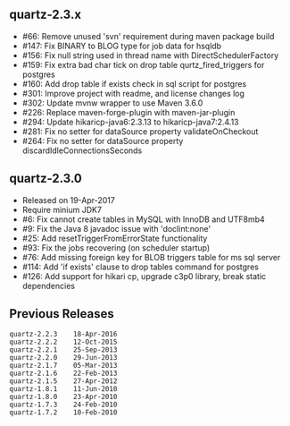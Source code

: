 ## quartz-2.3.x

* #66: Remove unused 'svn' requirement during maven package build
* #147: Fix BINARY to BLOG type for job data for hsqldb
* #156: Fix null string used in thread name with DirectSchedulerFactory
* #159: Fix extra bad char tick on drop table qurtz_fired_triggers for postgres
* #160: Add drop table if exists check in sql script for postgres
* #301: Improve project with readme, and license changes log
* #302: Update mvnw wrapper to use Maven 3.6.0
* #226: Replace maven-forge-plugin with maven-jar-plugin
* #294: Update hikaricp-java6:2.3.13 to hikaricp-java7:2.4.13
* #281: Fix no setter for dataSource property validateOnCheckout
* #264: Fix no setter for dataSource property discardIdleConnectionsSeconds

## quartz-2.3.0

* Released on 19-Apr-2017
* Require minium JDK7
* #6: Fix cannot create tables in MySQL with InnoDB and UTF8mb4
* #9: Fix the Java 8 javadoc issue with 'doclint:none'
* #25: Add resetTriggerFromErrorState functionality
* #93: Fix the jobs recovering (on scheduler startup)
* #76: Add missing foreign key for BLOB triggers table for ms sql server
* #114: Add 'if exists' clause to drop tables command for postgres
* #126: Add support for hikari cp, upgrade c3p0 library, break static dependencies

## Previous Releases

```
quartz-2.2.3 	18-Apr-2016
quartz-2.2.2 	12-Oct-2015
quartz-2.2.1 	25-Sep-2013
quartz-2.2.0 	29-Jun-2013
quartz-2.1.7 	05-Mar-2013
quartz-2.1.6 	22-Feb-2013
quartz-2.1.5 	27-Apr-2012
quartz-1.8.1 	11-Jun-2010
quartz-1.8.0 	23-Apr-2010
quartz-1.7.3 	24-Feb-2010
quartz-1.7.2 	10-Feb-2010 
```
